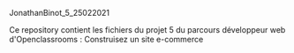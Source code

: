 JonathanBinot_5_25022021

Ce repository contient les fichiers du projet 5 du parcours développeur web d'Openclassrooms : Construisez un site e-commerce
